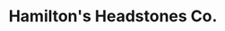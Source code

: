 ---
title: "Hamilton's Headstones Co."
url: /baton-rouge/hamiltons-headstones-co/
shop: Allgemein
---